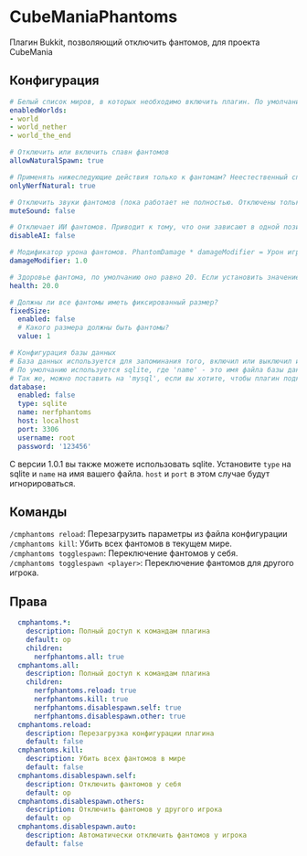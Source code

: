 # CubeManiaPhantoms
Плагин Bukkit, позволяющий отключить фантомов, для проекта CubeMania


## Конфигурация
``` yaml
# Белый список миров, в которых необходимо включить плагин. По умолчанию включает все миры
enabledWorlds:
- world
- world_nether
- world_the_end

# Отключить или включить спавн фантомов
allowNaturalSpawn: true

# Применять нижеследующие действия только к фантомам? Неестественный спаун - это с помощью яица призыва.
onlyNerfNatural: true

# Отключить звуки фантомов (пока работает не полностью. Отключены только некоторые звуки фантомов)
muteSound: false

# Отключает ИИ фантомов. Приводит к тому, что они зависают в одной позиции и не двигаются.
disableAI: false

# Модификатор урона фантомов. PhantomDamage * damageModifier = Урон игрока
damageModifier: 1.0

# Здоровье фантома, по умолчанию оно равно 20. Если установить значение 0, они мгновенно умирают.
health: 20.0

# Должны ли все фантомы иметь фиксированный размер?
fixedSize:
  enabled: false
  # Какого размера должны быть фантомы?
  value: 1

# Конфигурация базы данных
# База данных используется для запоминания того, включил или выключил игрок фантомов.
# По умолчанию используется sqlite, где 'name' - это имя файла базы данных. Остальные поля игнорируются.
# Так же, можно поставить на 'mysql', если вы хотите, чтобы плагин подключался к MySQL.
database:
  enabled: false
  type: sqlite
  name: nerfphantoms
  host: localhost
  port: 3306
  username: root
  password: '123456'
```

С версии 1.0.1 вы также можете использовать sqlite. Установите `type` на sqlite и `name` на имя вашего файла. `host` и `port` в этом случае будут игнорироваться.

## Команды
`/cmphantoms reload`: Перезагрузить параметры из файла конфигурации\
`/cmphantoms kill`: Убить всех фантомов в текущем мире.\
`/cmphantoms togglespawn`: Переключение фантомов у себя.\
`/cmphantoms togglespawn <player>`: Переключение фантомов для другого игрока.

## Права
``` yaml
  cmphantoms.*:
    description: Полный доступ к командам плагина
    default: op
    children:
      nerfphantoms.all: true
  cmphantoms.all:
    description: Полный доступ к командам плагина
    children:
      nerfphantoms.reload: true
      nerfphantoms.kill: true
      nerfphantoms.disablespawn.self: true
      nerfphantoms.disablespawn.other: true
  cmphantoms.reload:
    description: Перезагрузка конфигурации плагина
    default: false
  cmphantoms.kill:
    description: Убить всех фантомов в мире
    default: false
  cmphantoms.disablespawn.self:
    description: Отключить фантомов у себя
    default: op
  cmphantoms.disablespawn.others:
    description: Отключить фантомов у другого игрока
    default: op
  cmphantoms.disablespawn.auto:
    description: Автоматически отключить фантомов у игрока
    default: false
```
